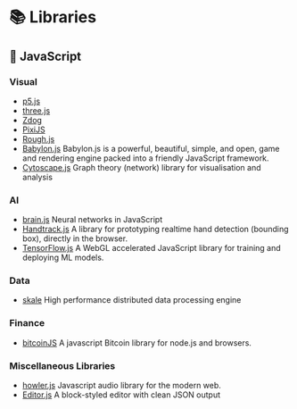 # 📚 Libraries

## 💛 JavaScript

### Visual
* [p5.js](https://github.com/processing/p5.js)
* [three.js](https://github.com/mrdoob/three.js/)
* [Zdog](https://github.com/metafizzy/zdog)
* [PixiJS](https://github.com/pixijs/pixi.js)
* [Rough.js](https://github.com/pshihn/rough)
* [Babylon.js](https://github.com/BabylonJS/Babylon.js) Babylon.js is a powerful, beautiful, simple, and open, game and rendering engine packed into a friendly JavaScript framework.
* [Cytoscape.js](https://github.com/cytoscape/cytoscape.js) Graph theory (network) library for visualisation and analysis

### AI
* [brain.js](https://github.com/BrainJS/brain.js) Neural networks in JavaScript
* [Handtrack.js](https://github.com/victordibia/handtrack.js) A library for prototyping realtime hand detection (bounding box), directly in the browser.
* [TensorFlow.js](https://github.com/tensorflow/tfjs) A WebGL accelerated JavaScript library for training and deploying ML models.

### Data
* [skale](https://github.com/skale-me/skale) High performance distributed data processing engine
### Finance
* [bitcoinJS](https://github.com/bitcoinjs/bitcoinjs-lib) A javascript Bitcoin library for node.js and browsers.

### Miscellaneous Libraries
* [howler.js](https://github.com/goldfire/howler.js) Javascript audio library for the modern web.
* [Editor.js](https://github.com/codex-team/editor.js) A block-styled editor with clean JSON output
